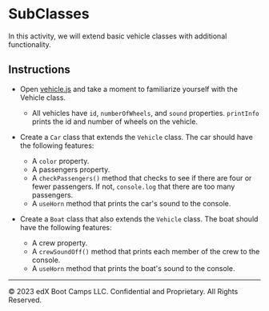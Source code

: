 # SubClasses

In this activity, we will extend basic vehicle classes with additional functionality. 

## Instructions

* Open [vehicle.js](starter/vehicle.js) and take a moment to familiarize yourself with the Vehicle class.

  * All vehicles have `id`, `numberOfWheels`, and `sound` properties. `printInfo` prints the id and number of wheels on the vehicle.

* Create a `Car` class that extends the `Vehicle` class. The car should have the following features:
  * A `color` property.
  * A passengers property.
  * A `checkPassengers()` method that checks to see if there are four or fewer passengers. If not, `console.log` that there are too many passengers.
  * A `useHorn` method that prints the car's sound to the console.

* Create a `Boat` class that also extends the `Vehicle` class. The boat should have the following features:
  * A crew property.
  * A `crewSoundOff()` method that prints each member of the crew to the console.
  * A `useHorn` method that prints the boat's sound to the console.

---

© 2023 edX Boot Camps LLC. Confidential and Proprietary. All Rights Reserved.
